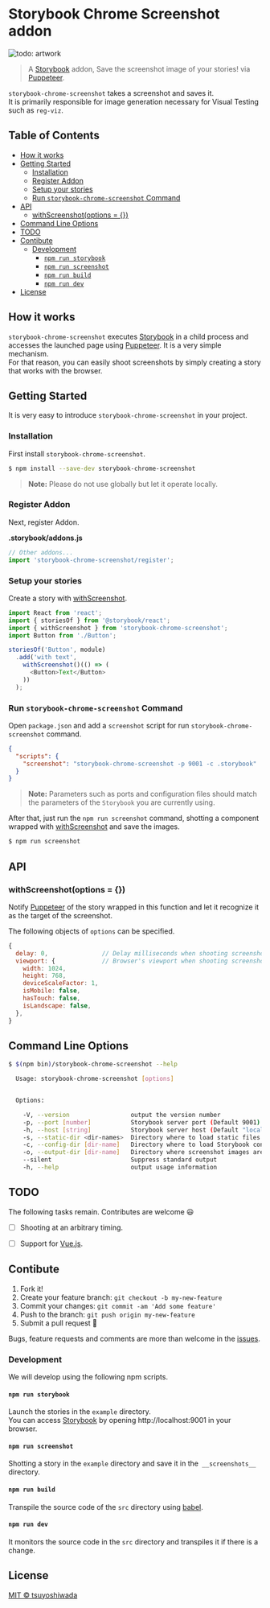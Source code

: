 # Storybook Chrome Screenshot addon

[storybook]: https://github.com/storybooks/storybook
[puppeteer]: https://github.com/GoogleChrome/puppeteer

![todo: artwork](/todo)

> A [Storybook][storybook] addon, Save the screenshot image of your stories! via [Puppeteer][puppeteer].

`storybook-chrome-screenshot` takes a screenshot and saves it.  
It is primarily responsible for image generation necessary for Visual Testing such as `reg-viz`.




## Table of Contents

<!-- vim-markdown-toc Redcarpet -->
* [How it works](#how-it-works)
* [Getting Started](#getting-started)
  * [Installation](#installation)
  * [Register Addon](#register-addon)
  * [Setup your stories](#setup-your-stories)
  * [Run `storybook-chrome-screenshot` Command](#run-storybook-chrome-screenshot-command)
* [API](#api)
  * [withScreenshot(options = {})](#withscreenshot-options)
* [Command Line Options](#command-line-options)
* [TODO](#todo)
* [Contibute](#contibute)
  * [Development](#development)
    * [`npm run storybook`](#npm-run-storybook)
    * [`npm run screenshot`](#npm-run-screenshot)
    * [`npm run build`](#npm-run-build)
    * [`npm run dev`](#npm-run-dev)
* [License](#license)

<!-- vim-markdown-toc -->




## How it works

`storybook-chrome-screenshot` executes [Storybook][storybook] in a child process and accesses the launched page using [Puppeteer][puppeteer]. It is a very simple mechanism.  
For that reason, you can easily shoot screenshots by simply creating a story that works with the browser.




## Getting Started

It is very easy to introduce `storybook-chrome-screenshot` in your project.



### Installation

First install `storybook-chrome-screenshot`.

```bash
$ npm install --save-dev storybook-chrome-screenshot
```

> **Note:** Please do not use globally but let it operate locally.



### Register Addon

Next, register Addon.

**.storybook/addons.js**

```javascript
// Other addons...
import 'storybook-chrome-screenshot/register';
```



### Setup your stories

Create a story with [withScreenshot](#withscreenshotoptions--).

```javascript
import React from 'react';
import { storiesOf } from '@storybook/react';
import { withScreenshot } from 'storybook-chrome-screenshot';
import Button from './Button';

storiesOf('Button', module)
  .add('with text',
    withScreenshot()(() => (
      <Button>Text</Button>
    ))
  );
```



### Run `storybook-chrome-screenshot` Command

Open `package.json` and add a `screenshot` script for run `storybook-chrome-screenshot` command.

```json
{
  "scripts": {
    "screenshot": "storybook-chrome-screenshot -p 9001 -c .storybook"
  }
}
```

> **Note:** Parameters such as ports and configuration files should match the parameters of the `Storybook` you are currently using.

After that, just run the `npm run screenshot` command, shotting a component wrapped with [withScreenshot](#withscreenshotoptions--) and save the images.

```bash
$ npm run screenshot
```




## API

### withScreenshot(options = {})

Notify [Puppeteer][puppeteer] of the story wrapped in this function and let it recognize it as the target of the screenshot.

The following objects of `options` can be specified.

```javascript
{
  delay: 0,               // Delay milliseconds when shooting screenshots
  viewport: {             // Browser's viewport when shooting screenshots. (See: https://github.com/GoogleChrome/puppeteer/blob/master/docs/api.md#pagesetviewportviewport)
    width: 1024,
    height: 768,
    deviceScaleFactor: 1,
    isMobile: false,
    hasTouch: false,
    isLandscape: false,
  },
}
```



## Command Line Options

```bash
$ $(npm bin)/storybook-chrome-screenshot --help

  Usage: storybook-chrome-screenshot [options]


  Options:

    -V, --version                 output the version number
    -p, --port [number]           Storybook server port (Default 9001)
    -h, --host [string]           Storybook server host (Default "localhost")
    -s, --static-dir <dir-names>  Directory where to load static files from
    -c, --config-dir [dir-name]   Directory where to load Storybook configurations from (Default ".storybook")
    -o, --output-dir [dir-name]   Directory where screenshot images are saved (Default "__screenshots__")
    --silent                      Suppress standard output
    -h, --help                    output usage information
```




## TODO

The following tasks remain. Contributes are welcome :smiley:

* [ ] Shooting at an arbitrary timing.
* [ ] Support for [Vue.js](https://github.com/vuejs/vue).




## Contibute

1. Fork it!
1. Create your feature branch: `git checkout -b my-new-feature`
1. Commit your changes: `git commit -am 'Add some feature'`
1. Push to the branch: `git push origin my-new-feature`
1. Submit a pull request :muscle:

Bugs, feature requests and comments are more than welcome in the [issues](https://github.com/tsuyoshiwada/storybook-chrome-screenshot/issues).



### Development

We will develop using the following npm scripts.


#### `npm run storybook`

Launch the stories in the `example` directory.  
You can access [Storybook][storybook] by opening http://localhost:9001 in your browser.


#### `npm run screenshot`

Shotting a story in the `example` directory and save it in the` __screenshots__` directory.


#### `npm run build`

Transpile the source code of the `src` directory using [babel](https://github.com/babel/babel).


#### `npm run dev`

It monitors the source code in the `src` directory and transpiles it if there is a change.



## License

[MIT © tsuyoshiwada](./LICENSE)

